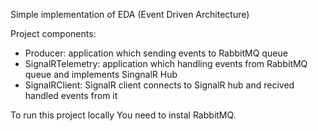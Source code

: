 Simple implementation of EDA (Event Driven Architecture)

Project components:
- Producer: application which sending events to RabbitMQ queue 
- SignalRTelemetry: application which handling events from RabbitMQ queue and implements SingnalR Hub
- SignalRClient: SignalR client connects to SignalR hub and recived handled events from it

To run this project locally You need to instal RabbitMQ.
